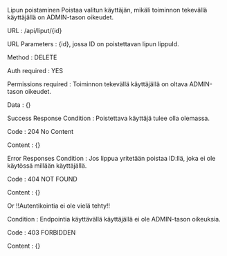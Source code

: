 Lipun poistaminen
Poistaa valitun käyttäjän, mikäli toiminnon tekevällä käyttäjällä on ADMIN-tason oikeudet.

URL : /api/liput/{id}

URL Parameters : {id}, jossa ID on poistettavan lipun lippuId.

Method : DELETE

Auth required : YES

Permissions required : Toiminnon tekevällä käyttäjällä on oltava ADMIN-tason oikeudet.

Data : {}

Success Response
Condition : Poistettava käyttäjä tulee olla olemassa.

Code : 204 No Content

Content : {}

Error Responses
Condition : Jos lippua yritetään poistaa ID:llä, joka ei ole käytössä millään käyttäjällä.

Code : 404 NOT FOUND

Content : {}

Or
!!Autentikointia ei ole vielä tehty!!

Condition : Endpointia käyttävällä käyttäjällä ei ole ADMIN-tason oikeuksia.

Code : 403 FORBIDDEN

Content : {}
